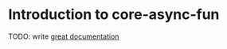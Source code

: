 # Introduction to core-async-fun

TODO: write [great documentation](http://jacobian.org/writing/great-documentation/what-to-write/)
